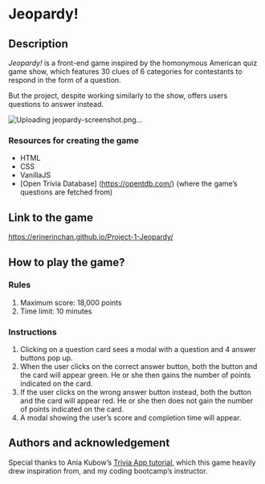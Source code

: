 # Jeopardy!

## Description

_Jeopardy!_ is a front-end game inspired by the homonymous American quiz game show, which features 30 clues of 6 categories for contestants to respond in the form of a question.

But the project, despite working similarly to the show, offers users questions to answer instead.

![Uploading jeopardy-screenshot.png…]()

### Resources for creating the game

- HTML
- CSS
- VanillaJS
- [Open Trivia Database] (https://opentdb.com/) (where the game’s questions are fetched from)

## Link to the game

https://erinerinchan.github.io/Project-1-Jeopardy/

## How to play the game?

### Rules

1. Maximum score: 18,000 points
2. Time limit: 10 minutes

### Instructions

1. Clicking on a question card sees a modal with a question and 4 answer buttons pop up.
2. When the user clicks on the correct answer button, both the button and the card will appear green. He or she then gains the number of points indicated on the card.
3. If the user clicks on the wrong answer button instead, both the button and the card will appear red. He or she then does not gain the number of points indicated on the card.
4. A modal showing the user’s score and completion time will appear.

## Authors and acknowledgement

Special thanks to Ania Kubow’s [Trivia App tutorial](https://www.youtube.com/watch?v=zgHim4ZDpZY&t=3881s), which this game heavily drew inspiration from, and my coding bootcamp’s instructor.
